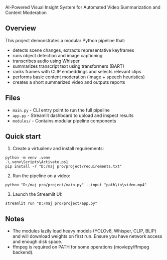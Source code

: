 AI-Powered Visual Insight System for Automated Video Summarization and Content Moderation

Overview
--------
This project demonstrates a modular Python pipeline that:

- detects scene changes, extracts representative keyframes
- runs object detection and image captioning
- transcribes audio using Whisper
- summarizes transcript text using transformers (BART)
- ranks frames with CLIP embeddings and selects relevant clips
- performs basic content moderation (image + speech heuristics)
- creates a short summarized video and outputs reports

Files
-----
- `main.py` - CLI entry point to run the full pipeline
- `app.py` - Streamlit dashboard to upload and inspect results
- `modules/` - Contains modular pipeline components

Quick start
-----------
1. Create a virtualenv and install requirements:

```pwsh
python -m venv .venv
.\.venv\Scripts\Activate.ps1
pip install -r "D:/maj pro/project/requirements.txt"
```

2. Run the pipeline on a video:

```pwsh
python "D:/maj pro/project/main.py" --input "path\to\video.mp4"
```

3. Launch the Streamlit UI:

```pwsh
streamlit run "D:/maj pro/project/app.py"
```

Notes
-----
- The modules lazily load heavy models (YOLOv8, Whisper, CLIP, BLIP) and will download weights on first run. Ensure you have network access and enough disk space.
- ffmpeg is required on PATH for some operations (moviepy/ffmpeg backend).
